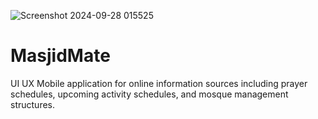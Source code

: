 
![Screenshot 2024-09-28 015525](https://github.com/user-attachments/assets/e23e7ffd-c10e-42e7-a2d8-afa2d5736976)


# MasjidMate
UI UX Mobile application for online information sources including prayer schedules, upcoming activity schedules, and mosque management structures.
